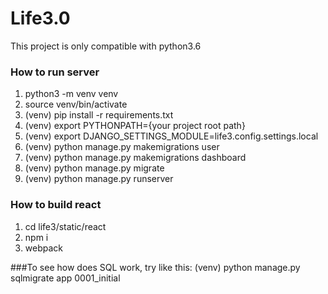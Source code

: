 # Life3.0

This project is only compatible with python3.6

### How to run server
1. python3 -m venv venv
2. source venv/bin/activate
3. (venv) pip install -r requirements.txt
4. (venv) export PYTHONPATH={your project root path}
5. (venv) export DJANGO_SETTINGS_MODULE=life3.config.settings.local
5. (venv) python manage.py makemigrations user
6. (venv) python manage.py makemigrations dashboard
7. (venv) python manage.py migrate
8. (venv) python manage.py runserver

### How to build react
1. cd life3/static/react
2. npm i
3. webpack

###To see how does SQL work, try like this:
(venv) python manage.py sqlmigrate app 0001_initial
